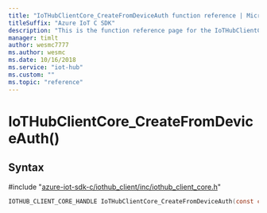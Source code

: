 ```yaml
---                             
title: "IoTHubClientCore_CreateFromDeviceAuth function reference | Microsoft Docs" 
titleSuffix: "Azure IoT C SDK"            
description: "This is the function reference page for the IoTHubClientCore_CreateFromDeviceAuth() function in the Azure IoT C SDK. This SDK is used with Azure IoT Hub and Azure IoT Hub Device Provisioning Service"            
manager: timlt                 
author: wesmc7777              
ms.author: wesmc               
ms.date: 10/16/2018                    
ms.service: "iot-hub"             
ms.custom: ""                
ms.topic: "reference"        
---                            
```


# IoTHubClientCore_CreateFromDeviceAuth()

## Syntax

\#include "[azure-iot-sdk-c/iothub_client/inc/iothub_client_core.h](../iothub-client-core-h.md)"  
```C
IOTHUB_CLIENT_CORE_HANDLE IoTHubClientCore_CreateFromDeviceAuth(const char *iothub_uri   C2);
```

